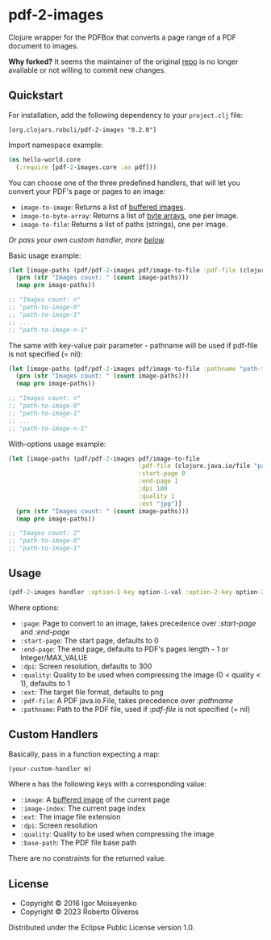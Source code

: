 # pdf-2-images

Clojure wrapper for the PDFBox that converts a page range of a PDF document to images.

**Why forked?** It seems the maintainer of the original [repo](https://github.com/igmonk/pdf-to-images) is no longer available or not willing to commit new changes.

## Quickstart

For installation, add the following dependency to your `project.clj` file:

    [org.clojars.roboli/pdf-2-images "0.2.0"]

Import namespace example:

```clojure
(ns hello-world.core
  (:require [pdf-2-images.core :as pdf]))
```

You can choose one of the three predefined handlers, that will let you convert your PDF's page or pages to an image:

* `image-to-image`: Returns a list of [buffered images](https://javadoc.io/static/org.apache.pdfbox/pdfbox/2.0.29/org/apache/pdfbox/rendering/PDFRenderer.html#renderImageWithDPI-int-float-).
* `image-to-byte-array`: Returns a list of [byte arrays](https://docs.oracle.com/javase/8/docs/api/java/io/ByteArrayOutputStream.html#toByteArray--), one per image.
* `image-to-file`: Returns a list of paths (strings), one per image.

*Or pass your own custom handler, more [below](#custom-handlers).*

Basic usage example:

```clojure
(let [image-paths (pdf/pdf-2-images pdf/image-to-file :pdf-file (clojure.java.io/file "path-to-pdf"))]
  (prn (str "Images count: " (count image-paths)))
  (map prn image-paths))

;; "Images count: n"
;; "path-to-image-0"
;; "path-to-image-1"
;; ...
;; "path-to-image-n-1"
```

The same with key-value pair parameter - pathname will be used if pdf-file is not specified (= nil):

```clojure
(let [image-paths (pdf/pdf-2-images pdf/image-to-file :pathname "path-to-pdf")]
  (prn (str "Images count: " (count image-paths)))
  (map prn image-paths))

;; "Images count: n"
;; "path-to-image-0"
;; "path-to-image-1"
;; ...
;; "path-to-image-n-1"
```

With-options usage example:

```clojure
(let [image-paths (pdf/pdf-2-images pdf/image-to-file
                                    :pdf-file (clojure.java.io/file "path-to-pdf")
                                    :start-page 0
                                    :end-page 1
                                    :dpi 100
                                    :quality 1
                                    :ext "jpg")]
  (prn (str "Images count: " (count image-paths)))
  (map prn image-paths))

;; "Images count: 2"
;; "path-to-image-0"
;; "path-to-image-1"
```

## Usage

```clojure
(pdf-2-images handler :option-1-key option-1-val :option-2-key option-2-val ...)
```

Where options:

* `:page`: Page to convert to an image, takes precedence over *:start-page* and *:end-page*
* `:start-page`: The start page, defaults to 0
* `:end-page`: The end page, defaults to PDF's pages length - 1 or Integer/MAX_VALUE
* `:dpi`: Screen resolution, defaults to 300
* `:quality`: Quality to be used when compressing the image (0 < quality < 1), defaults to 1
* `:ext`: The target file format, defaults to png
* `:pdf-file`: A PDF java.io.File, takes precedence over *:pathname*
* `:pathname`: Path to the PDF file, used if *:pdf-file* is not specified (= nil)

## Custom Handlers

Basically, pass in a function expecting a map:

```clojure
(your-custom-handler m)
```

Where `m` has the following keys with a corresponding value:

* `:image`: A [buffered image](https://javadoc.io/static/org.apache.pdfbox/pdfbox/2.0.29/org/apache/pdfbox/rendering/PDFRenderer.html#renderImageWithDPI-int-float-) of the current page
* `:image-index`: The current page index
* `:ext`: The image file extension
* `:dpi`: Screen resolution
* `:quality`: Quality to be used when compressing the image
* `:base-path`: The PDF file base path

There are no constraints for the returned value.

## License

* Copyright © 2016 Igor Moiseyenko
* Copyright © 2023 Roberto Oliveros

Distributed under the Eclipse Public License version 1.0.
